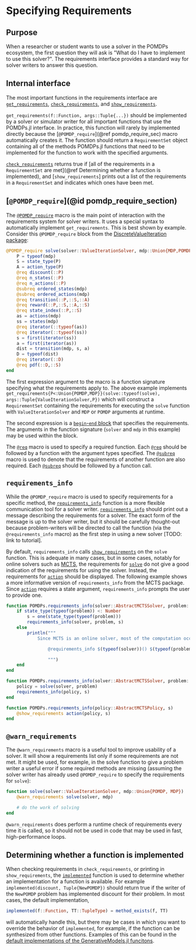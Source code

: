 # Specifying Requirements

## Purpose

When a researcher or student wants to use a solver in the POMDPs ecosystem, the first question they will ask is "What do I have to implement to use this solver?". The requirements interface provides a standard way for solver writers to answer this question.

## Internal interface

The most important functions in the requirements interface are [`get_requirements`](@ref), [`check_requirements`](@ref), and [`show_requirements`](@ref).

`get_requirements(f::Function, args::Tuple{...})` should be implemented by a solver or simulator writer for all important functions that use the POMDPs.jl interface. In practice, this function will rarely by implemented directly because the [`@POMDP_require`](@ref pomdp_require_sec) macro automatically creates it. The function should return a `RequirementSet` object containing all of the methods POMDPs.jl functions that need to be implemented for the function to work with the specified arguments.

[`check_requirements`](@ref) returns true if [all of the requirements in a `RequirementSet` are met](@ref Determining whether a function is implemented), and [`show_requirements`] prints out a list of the requirements in a `RequirementSet` and indicates which ones have been met.

## [`@POMDP_require`](@id pomdp_require_section)

The [`@POMDP_require`](@ref) macro is the main point of interaction with the requirements system for solver writers. It uses a special syntax to automatically implement `get_requirements`. This is best shown by example. Consider this `@POMDP_require` block from the [DiscreteValueIteration package](https://github.com/JuliaPOMDP/DiscreteValueIteration.jl):

```julia
@POMDP_require solve(solver::ValueIterationSolver, mdp::Union{MDP,POMDP}) begin
    P = typeof(mdp)
    S = state_type(P)
    A = action_type(P)
    @req discount(::P)
    @req n_states(::P)
    @req n_actions(::P)
    @subreq ordered_states(mdp)
    @subreq ordered_actions(mdp)
    @req transition(::P,::S,::A)
    @req reward(::P,::S,::A,::S)
    @req state_index(::P,::S)
    as = actions(mdp)
    ss = states(mdp)
    @req iterator(::typeof(as))
    @req iterator(::typeof(ss))
    s = first(iterator(ss))
    a = first(iterator(as))
    dist = transition(mdp, s, a)
    D = typeof(dist)
    @req iterator(::D)
    @req pdf(::D,::S)
end
```

The first expression argument to the macro is a function signature specifying what the requirements apply to. The above example implements `get_requirements{P<:Union{POMDP,MDP}}(solve::typeof(solve), args::Tuple{ValueIterationSolver,P})` which will construct a `RequirementSet` containing the requirements for executing the `solve` function with `ValueIterationSolver` and `MDP` or `POMDP` arguments at runtime.

The second expression is a [`begin`-`end` block](http://docs.julialang.org/en/release-0.5/manual/control-flow/#compound-expressions) that specifies the requirements. The arguments in the function signature (`solver` and `mdp` in this example) may be used within the block.

The [`@req`](@ref) macro is used to specify a required function. Each [`@req`](@ref) should be followed by a function with the argument types specified. The [`@subreq`](@ref) macro is used to denote that the requirements of another function are also required. Each [`@subreq`](@ref) should be followed by a function call.

## `requirements_info`

While the `@POMDP_require` macro is used to specify requirements for a specific method, the [`requirements_info`](@ref) function is a more flexible communication tool for a solver writer. [`requirements_info`](@ref) should print out a message describing the requirements for a solver. The exact form of the message is up to the solver writer, but it should be carefully thought-out because problem-writers will be directed to call the function (via the `@requirements_info` macro) as the first step in using a new solver [TODO: link to tutorial].

By default, `requirements_info` calls [`show_requirements`](@req) on the `solve` function. This is adequate in many cases, but in some cases, notably for online solvers such as [MCTS](https://github.com/JuliaPOMDP/MCTS.jl), the requirements for [`solve`](@ref) do not give a good indication of the requirements for using the solver. Instead, the requirements for [`action`](@ref) should be displayed. The following example shows a more informative version of `requirements_info` from the MCTS package. Since [`action`](@ref) requires a state argument, `requirements_info` prompts the user to provide one.

```julia
function POMDPs.requirements_info(solver::AbstractMCTSSolver, problem::Union{POMDP,MDP})
    if state_type(typeof(problem)) <: Number
        s = one(state_type(typeof(problem)))
        requirements_info(solver, problem, s)
    else
        println("""
            Since MCTS is an online solver, most of the computation occurs in `action(policy, state)`. In order to view the requirements for this function, please, supply a state as the third argument to `requirements_info`, e.g.

                @requirements_info $(typeof(solver))() $(typeof(problem))() $(state_type(typeof(problem)))()

                """)
    end
end

function POMDPs.requirements_info(solver::AbstractMCTSSolver, problem::Union{POMDP,MDP}, s)
    policy = solve(solver, problem)
    requirements_info(policy, s)
end

function POMDPs.requirements_info(policy::AbstractMCTSPolicy, s)
    @show_requirements action(policy, s)
end
```

## `@warn_requirements`

The `@warn_requirements` macro is a useful tool to improve usability of a solver. It will show a requirements list only if some requirements are not met. It might be used, for example, in the solve function to give a problem writer a useful error if some required methods are missing (assuming the solver writer has already used `@POMDP_require` to specify the requirements for `solve`):

```julia
function solve(solver::ValueIterationSolver, mdp::Union{POMDP, MDP})
    @warn_requirements solve(solver, mdp)

    # do the work of solving
end
```

`@warn_requirements` does perform a runtime check of requirements every time it is called, so it should not be used in code that may be used in fast, high-performance loops.

## Determining whether a function is implemented

When checking requirements in `check_requirements`, or printing in `show_requirements`, the [`implemented`](@ref) function is used to determine whether an implementation for a function is available. For example `implemented(discount, Tuple{NewPOMDP})` should return true if the writer of the `NewPOMDP` problem has implemented discount for their problem. In most cases, the default implementation,
```julia
implemented(f::Function, TT::TupleType) = method_exists(f, TT)
```
will automatically handle this, but there may be cases in which you want to override the behavior of `implemented`, for example, if the function can be synthesized from other functions. Examples of this can be found in the [default implementations of the GenerativeModels.jl funcitons](https://github.com/JuliaPOMDP/GenerativeModels.jl/blob/master/src/defaults.jl).
